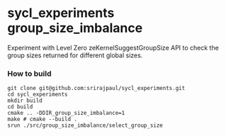 # sycl_experiments group_size_imbalance

Experiment with Level Zero zeKernelSuggestGroupSize API to check the group sizes returned for different global sizes.

### How to build

```
git clone git@github.com:srirajpaul/sycl_experiments.git
cd sycl_experiments
mkdir build
cd build
cmake .. -DDIR_group_size_imbalance=1
make # cmake --build .
srun ./src/group_size_imbalance/select_group_size
```


